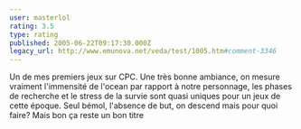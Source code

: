 ```yaml
---
user: masterlol
rating: 3.5
type: rating
published: 2005-06-22T09:17:30.000Z
legacy_url: http://www.emunova.net/veda/test/1005.htm#comment-3346
---
```

Un de mes premiers jeux sur CPC. Une très bonne ambiance, on mesure vraiment l'immensité de l'ocean par rapport à notre personnage, les phases de recherche et le stress de la survie sont quasi uniques pour un jeux de cette époque. Seul bémol, l'absence de but, on descend mais pour quoi faire?
Mais bon ça reste un bon titre